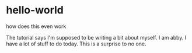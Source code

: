 # hello-world
how does this even work

The tutorial says I'm supposed to be writing a bit about myself. I am abby. I have a lot of stuff to do today. This is a surprise to no one.
